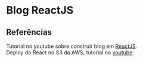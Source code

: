# Blog ReactJS

## Referências
Tutorial no youtube sobre construir blog em [ReactJS](https://www.youtube.com/watch?v=tlTdbc5byAs&t=5499s).<br/>
Deploy do React no S3 da AWS, tutorial no [youtube](https://www.youtube.com/watch?v=fUjW_Q-rGRY&t=398s).